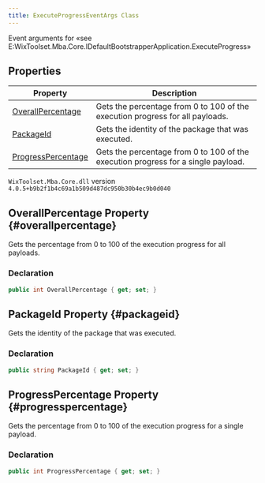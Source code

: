 ```yaml
---
title: ExecuteProgressEventArgs Class
---
```

Event arguments for «see E:WixToolset.Mba.Core.IDefaultBootstrapperApplication.ExecuteProgress»
## Properties
| Property | Description |
| ------ | ----------- |
| [OverallPercentage](#overallpercentage) | Gets the percentage from 0 to 100 of the execution progress for all payloads. |
| [PackageId](#packageid) | Gets the identity of the package that was executed. |
| [ProgressPercentage](#progresspercentage) | Gets the percentage from 0 to 100 of the execution progress for a single payload. |
`WixToolset.Mba.Core.dll` version `4.0.5+b9b2f1b4c69a1b509d487dc950b30b4ec9b0d040`
## OverallPercentage Property {#overallpercentage}
Gets the percentage from 0 to 100 of the execution progress for all payloads.
### Declaration
```cs
public int OverallPercentage { get; set; }
```
## PackageId Property {#packageid}
Gets the identity of the package that was executed.
### Declaration
```cs
public string PackageId { get; set; }
```
## ProgressPercentage Property {#progresspercentage}
Gets the percentage from 0 to 100 of the execution progress for a single payload.
### Declaration
```cs
public int ProgressPercentage { get; set; }
```
